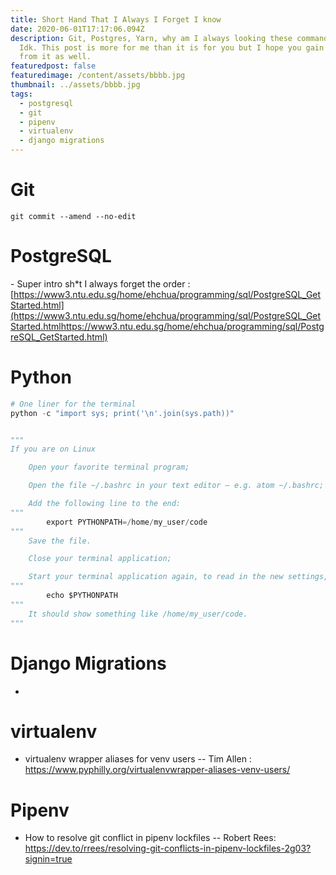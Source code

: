 ```yaml
---
title: Short Hand That I Always I Forget I know
date: 2020-06-01T17:17:06.094Z
description: Git, Postgres, Yarn, why am I always looking these commands up?
  Idk. This post is more for me than it is for you but I hope you gain something
  from it as well.
featuredpost: false
featuredimage: /content/assets/bbbb.jpg
thumbnail: ../assets/bbbb.jpg
tags:
  - postgresql
  - git
  - pipenv
  - virtualenv
  - django migrations
---
```

# Git

```shell
git commit --amend --no-edit
```

# PostgreSQL

\- Super intro sh*t I always forget the order : [https://www3.ntu.edu.sg/home/ehchua/programming/sql/PostgreSQL_GetStarted.html](https://www3.ntu.edu.sg/home/ehchua/programming/sql/PostgreSQL_GetStarted.htmlhttps://www3.ntu.edu.sg/home/ehchua/programming/sql/PostgreSQL_GetStarted.html)

# Python

```python
# One liner for the terminal
python -c "import sys; print('\n'.join(sys.path))"


"""
If you are on Linux

    Open your favorite terminal program;

    Open the file ~/.bashrc in your text editor – e.g. atom ~/.bashrc;

    Add the following line to the end:
"""
        export PYTHONPATH=/home/my_user/code
"""
    Save the file.

    Close your terminal application;

    Start your terminal application again, to read in the new settings, and type this:
"""
        echo $PYTHONPATH
"""
    It should show something like /home/my_user/code.
"""
```

# Django Migrations

*

# virtualenv

* virtualenv wrapper aliases for venv users -- Tim Allen : <https://www.pyphilly.org/virtualenvwrapper-aliases-venv-users/>

# Pipenv

* How to resolve git conflict in pipenv lockfiles -- Robert Rees:  <https://dev.to/rrees/resolving-git-conflicts-in-pipenv-lockfiles-2g03?signin=true>
